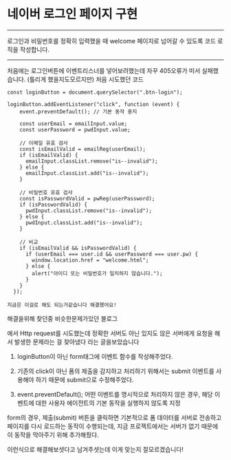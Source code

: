 # 네이버 로그인 페이지 구현

---

로그인과 비밀번호를 정확히 입력했을 때 welcome 페이지로 넘어갈 수 있도록 코드 로직을 작성합니다.

---

처음에는 로그인버튼에 이벤트리스너를 넣어보려했는데 자꾸 405오류가 떠서 실패했습니다.
(틀리게 했을지도모르지만)
처음 시도했던 코드

```
const loginButton = document.querySelector(".btn-login");

loginButton.addEventListener("click", function (event) {
    event.preventDefault(); // 기본 동작 중지

    const userEmail = emailInput.value;
    const userPassword = pwdInput.value;

    // 이메일 유효 검사
    const isEmailValid = emailReg(userEmail);
    if (isEmailValid) {
      emailInput.classList.remove("is--invalid");
    } else {
      emailInput.classList.add("is--invalid");
    }

    // 비밀번호 유효 검사
    const isPasswordValid = pwReg(userPassword);
    if (isPasswordValid) {
      pwdInput.classList.remove("is--invalid");
    } else {
      pwdInput.classList.add("is--invalid");
    }

    // 비교
    if (isEmailValid && isPasswordValid) {
      if (userEmail === user.id && userPassword === user.pw) {
        window.location.href = "welcome.html";
      } else {
        alert("아이디 또는 비밀번호가 일치하지 않습니다.");
      }
    }
  });

지금은 이걸로 해도 되는거같습니다 해결했어요!

```

해결을위해 찾던중 비슷한문제가있던 블로그

<form action="URL" class="login-form" method="POST">에서
Http request를 시도했는데 정확한 서버도 아닌 있지도 않은 서버에게 요청을 해서 발생한 문제라는 걸 찾아냈다 라는 글을보았습니다

1. loginButton이 아닌 form태그에 이벤트 함수를 작성해주었다.

2. 기존의 click이 아닌 폼의 제출을 감지하고 처리하기 위해서는 submit 이벤트를 사용해야 하기 때문에 submit으로 수정해주었다.

3. event.preventDefault();
   어떤 이벤트를 명시적으로 처리하지 않은 경우, 해당 이벤트에 대한 사용자 에이전트의 기본 동작을 실행하지 않도록 지정

form의 경우, 제출(submit) 버튼을 클릭하면 기본적으로 폼 데이터를 서버로 전송하고 페이지를 다시 로드하는 동작이 수행되는데,
지금 프로젝트에서는 서버가 없기 때문에 이 동작을 막아주기 위해 추가해줬다.

이런식으로 해결해보셧다고 남겨주셧는데 이게 맞는지 잘모르겠습니다!
